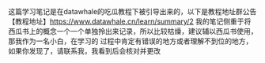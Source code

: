 这篇学习笔记是在datawhale的吃瓜教程下被引导出来的，以下是教程地址群公告
【教程地址】https://www.datawhale.cn/learn/summary/2
 我的笔记侧重于将西瓜书上的概念一个一个单独拎出来记录，所以比较枯燥，建议辅以西瓜书使用，那我作为一名小白，在学习的
 过程中肯定有错误的地方或者理解不到位的地方，如果你发现了，请联系我，我看到后会核对并更改
